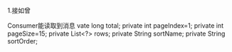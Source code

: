 1.接如曾

Consumer能读取到消息
vate long total;
	private int pageIndex=1;
	private int pageSize=15;
	private List<?> rows;
	private String sortName;
	private String sortOrder;

